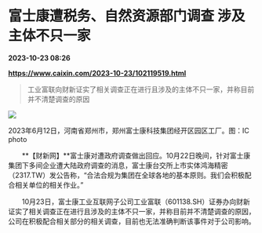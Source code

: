 # 富士康遭税务、自然资源部门调查 涉及主体不只一家

**2023-10-23 08:26**

**https://www.caixin.com/2023-10-23/102119519.html**

> 工业富联向财新证实了相关调查正在进行且涉及的主体不只一家，并称目前并不清楚调查的原因

  

![](https://img.caixin.com/2023-10-23/169804773283074_840_560.jpg)

2023年6月12日，河南省郑州市，郑州富士康科技集团经开区园区工厂。图：IC photo

  

　　**【财新网】**富士康对遭政府调查做出回应。10月22日晚间，针对富士康集团下多间企业遭大陆政府调查的消息，富士康台交所上市实体鸿海精密（2317.TW）发公告称，“合法合规为集团在全球各地的基本原则。我们会积极配合相关单位的相关作业。”

　　10月23日，富士康工业互联网子公司工业富联（601138.SH）证券办向财新证实了相关调查正在进行且涉及的主体不只一家，并称目前并不清楚调查的原因，公司在积极配合相关部分的相关调查，目前也无法准确判断该事件对于公司影响。